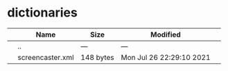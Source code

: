 # dictionaries

<table><thead><tr class="header"><th></th><th>Name</th><th>Size</th><th>Modified</th><th></th></tr></thead><tbody><tr class="odd"><td></td><td><span class="goup">..</span></td><td>—</td><td>—</td><td></td></tr><tr class="even"><td></td><td><span class="name">screencaster.xml</span></td><td>148 bytes</td><td>Mon Jul 26 22:29:10 2021</td><td></td></tr></tbody></table>
